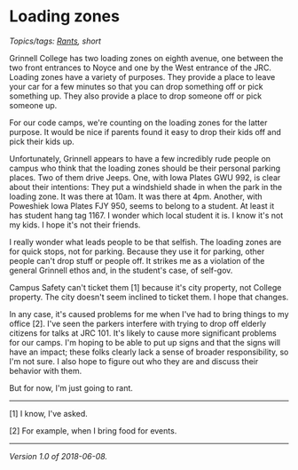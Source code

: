 Loading zones
=============

*Topics/tags: [Rants](index-rants), short*

Grinnell College has two loading zones on eighth avenue, one between the
two front entrances to Noyce and one by the West entrance of the JRC.
Loading zones have a variety of purposes. They provide a place to leave
your car for a few minutes so that you can drop something off or pick
something up.  They also provide a place to drop someone off or pick
someone up.

For our code camps, we're counting on the loading zones for the latter
purpose.  It would be nice if parents found it easy to drop their kids
off and pick their kids up.

Unfortunately, Grinnell appears to have a few incredibly rude people
on campus who think that the loading zones should be their personal
parking places.  Two of them drive Jeeps.  One, with Iowa Plates GWU 992,
is clear about their intentions: They put a windshield shade in when
the park in the loading zone.  It was there at 10am.  It was there at
4pm.  Another, with Poweshiek Iowa Plates FJY 950, seems to belong to
a student.  At least it has student hang tag 1167.  I wonder which local
student it is.  I know it's not my kids.  I hope it's not their friends.

I really wonder what leads people to be that selfish.  The loading zones
are for quick stops, not for parking.  Because they use it for parking,
other people can't drop stuff or people off.  It strikes me as a violation
of the general Grinnell ethos and, in the student's case, of self-gov.

Campus Safety can't ticket them [1] because it's city property, not
College property.  The city doesn't seem inclined to ticket them.  I
hope that changes.

In any case, it's caused problems for me when I've had to bring things
to my office [2].  I've seen the parkers interfere with trying to drop
off elderly citizens for talks at JRC 101.  It's likely to cause more
significant problems for our camps.  I'm hoping to be able to put up
signs and that the signs will have an impact; these folks clearly lack a
sense of broader responsibility, so I'm not sure.  I also hope to figure
out who they are and discuss their behavior with them.

But for now, I'm just going to rant.

---

[1] I know, I've asked.

[2] For example, when I bring food for events.

---

*Version 1.0 of 2018-06-08.*
